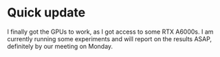# Quick update

I finally got the GPUs to work, as I got access to some RTX A6000s. I am currently running some experiments and will report on the results ASAP, definitely by our meeting on Monday.
